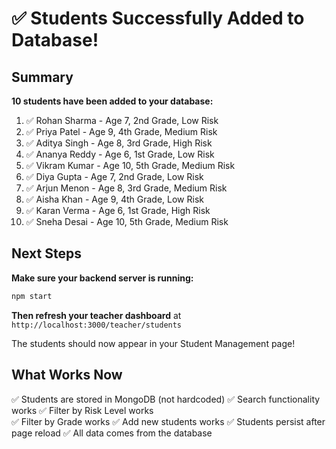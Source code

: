 # ✅ Students Successfully Added to Database!

## Summary

**10 students have been added to your database:**

1. ✅ Rohan Sharma - Age 7, 2nd Grade, Low Risk
2. ✅ Priya Patel - Age 9, 4th Grade, Medium Risk  
3. ✅ Aditya Singh - Age 8, 3rd Grade, High Risk
4. ✅ Ananya Reddy - Age 6, 1st Grade, Low Risk
5. ✅ Vikram Kumar - Age 10, 5th Grade, Medium Risk
6. ✅ Diya Gupta - Age 7, 2nd Grade, Low Risk
7. ✅ Arjun Menon - Age 8, 3rd Grade, Medium Risk
8. ✅ Aisha Khan - Age 9, 4th Grade, Low Risk
9. ✅ Karan Verma - Age 6, 1st Grade, High Risk
10. ✅ Sneha Desai - Age 10, 5th Grade, Medium Risk

## Next Steps

**Make sure your backend server is running:**
```bash
npm start
```

**Then refresh your teacher dashboard** at `http://localhost:3000/teacher/students`

The students should now appear in your Student Management page!

## What Works Now

✅ Students are stored in MongoDB (not hardcoded)
✅ Search functionality works
✅ Filter by Risk Level works  
✅ Filter by Grade works
✅ Add new students works
✅ Students persist after page reload
✅ All data comes from the database


